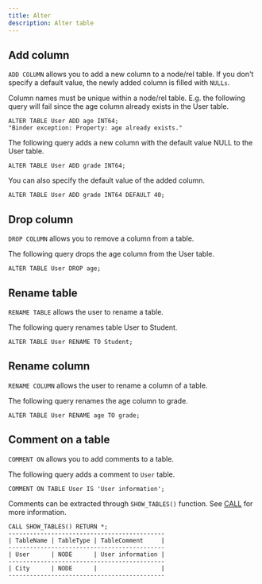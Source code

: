 ```yaml
---
title: Alter
description: Alter table
---
```


## Add column

`ADD COLUMN` allows you to add a new column to a node/rel table. If you don't specify a default value, the newly added column is filled with `NULLs`.

Column names must be unique within a node/rel table. E.g. the following query will fail since the age column already exists in the User table.
```cypher
ALTER TABLE User ADD age INT64;
"Binder exception: Property: age already exists."
```

The following query adds a new column with the default value NULL to the User table.
```cypher
ALTER TABLE User ADD grade INT64;
```

You can also specify the default value of the added column.
```cypher
ALTER TABLE User ADD grade INT64 DEFAULT 40;
```

## Drop column

`DROP COLUMN` allows you to remove a column from a table.

The following query drops the age column from the User table.
```cypher
ALTER TABLE User DROP age;
```

## Rename table

`RENAME TABLE` allows the user to rename a table.

The following query renames table User to Student.
```cypher
ALTER TABLE User RENAME TO Student;
```

## Rename column

`RENAME COLUMN` allows the user to rename a column of a table.<br />

The following query renames the age column to grade.
```cypher
ALTER TABLE User RENAME age TO grade;
```

## Comment on a table

`COMMENT ON` allows you to add comments to a table.

The following query adds a comment to `User` table.
```cypher
COMMENT ON TABLE User IS 'User information';
```
Comments can be extracted through `SHOW_TABLES()` function. See [CALL](../../query-clauses/call) for more information.
```cypher
CALL SHOW_TABLES() RETURN *;
--------------------------------------------
| TableName | TableType | TableComment     |
--------------------------------------------
| User      | NODE      | User information |
--------------------------------------------
| City      | NODE      |                  |
--------------------------------------------
```

